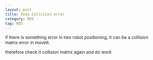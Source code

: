 ```yaml
---
layout: post
title: Pose Collision error
category: ROS
tag: ROS
---
```


if there is something error in two robot positioning, it can be a collision matrix error in moveit.

therefore check it collision matrix again and do work
